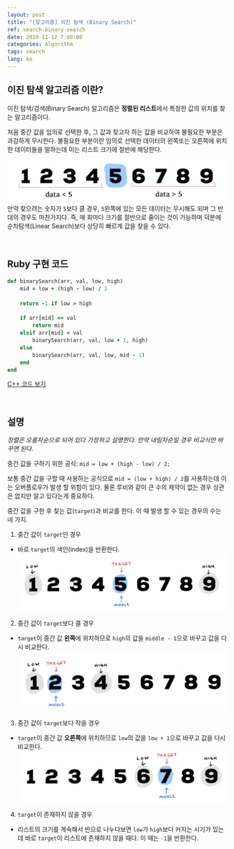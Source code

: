 ```yaml
---
layout: post
title: "[알고리즘] 이진 탐색 (Binary Search)"
ref: search-binary-search
date: 2019-11-12 7:00:00
categories: Algorithm
tags: search
lang: ko
---
```


## **이진 탐색 알고리즘 이란?**

이진 탐색/검색(Binary Search) 알고리즘은 **정렬된 리스트**에서 특정한 값의 위치를 찾는 알고리즘이다.

처음 중간 값을 임의로 선택한 후, 그 값과 찾고자 하는 값을 비교하여 불필요한 부분은 과감하게 무시한다. 불필요한 부분이란 임의로 선택한 데이터의 왼쪽또는 오른쪽에 위치한 데이터들을 말하는데 이는 리스트 크기에 절반에 해당한다. 

![Binary Search](/assets/images/algorithm/search/search-binary-search-1.jpg)
만약 찾으려는 숫자가 `5`보다 클 경우, `5`왼쪽에 있는 모든 데이터는 무시해도 되며 그 반대의 경우도 마찬가지다. 즉, 매 회마다 크기를 절반으로 줄이는 것이 가능하며 덕분에 순차탐색(Linear Search)보다 상당히 빠르게 값을 찾을 수 있다.

<br>

## **Ruby 구현 코드**

```rb
def binarySearch(arr, val, low, high)
    mid = low + (high - low) / 2

    return -1 if low > high

    if arr[mid] == val
        return mid
    elsif arr[mid] < val
        binarySearch(arr, val, low + 1, high)
    else
        binarySearch(arr, val, low, mid - 1)
    end
end
```

[C++ 코드 보기](https://github.com/muicode/coding/blob/master/algorithm/search/binsearch.cpp)

<br>

## **설명**

_정렬은 오름차순으로 되어 있다 가정하고 설명한다. 만약 내림차순일 경우 비교식만 바꾸면 된다_.

중간 값을 구하기 위한 공식: `mid = low + (high - low) / 2;`

보통 중간 값을 구할 때 사용하는 공식으로 `mid = (low + high) / 2`를 사용하는데 이는 오버플로우가
발생 할 위험이 있다. 물론 루비와 같이 큰 수의 제약이 없는 경우 상관은 없지만 알고 있다는게 중요하다.

중간 값을 구한 후 찾는 값(`target`)과 비교를 한다. 이 때 발생 할 수 있는 경우의 수는 네 가지.
1. 중간 값이 `target`인 경우
  + 바로 `target`의 색인(index)을 반환한다.
    ![Binary Search](/assets/images/algorithm/search/search-binary-search-2.jpg)

2. 중간 값이 `target`보다 클 경우
  + `target`이 중간 값 **왼쪽**에 위치하므로 `high`의 값을 `middle - 1`으로 바꾸고 값을 다시 비교한다.<br>
   ![Binary Search](/assets/images/algorithm/search/search-binary-search-3.jpg)

3. 중간 값이 `target`보다 작을 경우
  + `target`이 중간 값 **오른쪽**에 위치하므로 `low`의 값을 `low + 1`으로 바꾸고 값을 다시 비교한다.<br>
    ![Binary Search](/assets/images/algorithm/search/search-binary-search-4.jpg)


4. `target`이 존재하지 않을 경우
  + 리스트의 크기를 계속해서 반으로 나누다보면 `low`가 `high`보다 커지는 시기가 있는데 바로 
    `target`이 리스트에 존재하지 않을 때다. 이 때는 `-1`을 반환한다.
